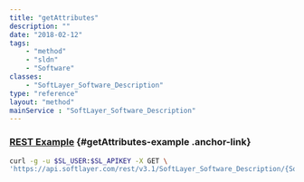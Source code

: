 ```yaml
---
title: "getAttributes"
description: ""
date: "2018-02-12"
tags:
    - "method"
    - "sldn"
    - "Software"
classes:
    - "SoftLayer_Software_Description"
type: "reference"
layout: "method"
mainService : "SoftLayer_Software_Description"
---
```


### [REST Example](#getAttributes-example) <a href="/article/rest/"><i class="fas fa-question"></i></a> {#getAttributes-example .anchor-link} 
```bash
curl -g -u $SL_USER:$SL_APIKEY -X GET \
'https://api.softlayer.com/rest/v3.1/SoftLayer_Software_Description/{SoftLayer_Software_DescriptionID}/getAttributes'
```
